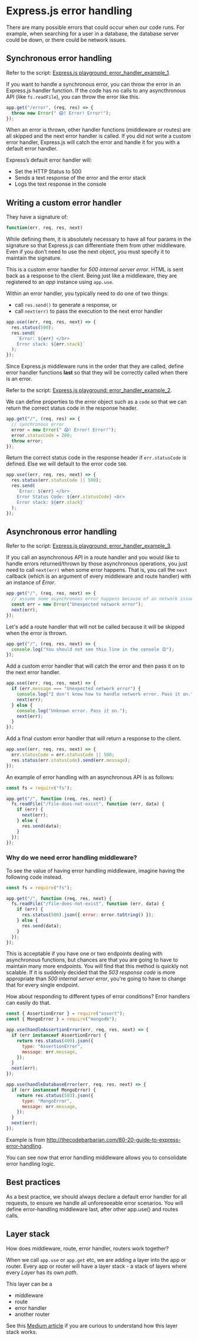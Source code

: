 # Express.js error handling

There are many possible errors that could occur when our code runs. For example, when searching for a user in a database, the database server could be down, or there could be network issues.

## Synchronous error handling

Refer to the script: [Express.js playground: error_handler_example_1](https://github.com/thoughtworks-jumpstart/express-playground/blob/master/error_handler_example_1.js).

If you want to handle a synchronous error, you can throw the error in an Express.js handler function. If the code has no calls to any asyncthronous API (like `fs.readFile`), you can throw the error like this.

```js
app.get("/error", (req, res) => {
  throw new Error(" 😱! Error! Error!");
});
```

When an error is thrown, other handler functions (middleware or routes) are all skipped and the next error handler is called. If you did not write a custom error handler, Express.js will catch the error and handle it for you with a default error handler.

Express’s default error handler will:

- Set the HTTP Status to 500
- Sends a text response of the error and the error stack
- Logs the text response in the console

## Writing a custom error handler

They have a signature of:

```js
function(err, req, res, next)
```

While defining them, it is absolutely necessary to have all four params in the signature so that Express.js can differentiate them from other middleware. Even if you don’t need to use the next object, you must specify it to maintain the signature.

This is a custom error handler for _500 internal server error_. HTML is sent back as a response to the client. Being just like a middleware, they are registered to an _app_ instance using `app.use`.

Within an error handler, you typically need to do one of two things:

- call `res.send()` to generate a response, or
- call `next(err)` to pass the execution to the next error handler

```js
app.use((err, req, res, next) => {
  res.status(500);
  res.send(
    `Error: ${err} </br>
    Error stack: ${err.stack}`
  );
});
```

Since Express.js middleware runs in the order that they are called, define error handler functions **last** so that they will be correctly called when there is an error.

Refer to the script: [Express.js playground: error_handler_example_2](https://github.com/thoughtworks-jumpstart/express-playground/blob/master/error_handler_example_2.js).

We can define properties to the error object such as a `code` so that we can return the correct status code in the response header.

```js
app.get("/", (req, res) => {
  // synchronous error
  error = new Error(" 😱! Error! Error!");
  error.statusCode = 200;
  throw error;
});
```

Return the correct status code in the response header if `err.statusCode` is defined. Else we will default to the error code `500`.

```js
app.use((err, req, res, next) => {
  res.status(err.statusCode || 500);
  res.send(
    `Error: ${err} </br>
    Error Status Code: ${err.statusCode} <br>
    Error stack: ${err.stack}`
  );
});
```

## Asynchronous error handling

Refer to the script: [Express.js playground: error_handler_example_3](https://github.com/thoughtworks-jumpstart/express-playground/blob/master/error_handler_example_3.js).

If you call an asynchronous API in a route handler and you would like to handle errors returned/thrown by those asynchronous operations, you just need to call `next(err)` when some error happens. That is, you call the `next` callback (which is an argument of every middleware and route handler) with an instance of _Error_.

```js
app.get("/", (req, res, next) => {
  // assume some asynchronous error happens because of an network issue
  const err = new Error("Unexpected network error");
  next(err);
});
```

Let's add a route handler that will not be called because it will be skipped when the error is thrown.

```js
app.get("/", (req, res, next) => {
  console.log("You should not see this line in the console 😡");
});
```

Add a custom error handler that will catch the error and then pass it on to the next error handler.

```js
app.use((err, req, res, next) => {
  if (err.message === "Unexpected network error") {
    console.log("I don't know how to handle network error. Pass it on.");
    next(err);
  } else {
    console.log("Unknown error. Pass it on.");
    next(err);
  }
});
```

Add a final custom error handler that will return a response to the client.

```js
app.use((err, req, res, next) => {
  err.statusCode = err.statusCode || 500;
  res.status(err.statusCode).send(err.message);
});
```

An example of error handling with an asynchronous API is as follows:

```js
const fs = require("fs");

app.get("/", function (req, res, next) {
  fs.readFile("/file-does-not-exist", function (err, data) {
    if (err) {
      next(err);
    } else {
      res.send(data);
    }
  });
});
```

### Why do we need error handling middleware?

To see the value of having error handling middleware, imagine having the following code instead.

```js
const fs = require("fs");

app.get("/", function (req, res, next) {
  fs.readFile("/file-does-not-exist", function (err, data) {
    if (err) {
      res.status(500).json({ error: error.toString() });
    } else {
      res.send(data);
    }
  });
});
```

This is acceptable if you have one or two endpoints dealing with asynchronous functions, but chances are that you are going to have to maintain many more endpoints. You will find that this method is quickly not scalable. If it is suddenly decided that the _503 response code_ is more appropriate than _500 internal server error_, you're going to have to change that for every single endpoint.

How about responding to different types of error conditions? Error handlers can easily do that.

```js
const { AssertionError } = require("assert");
const { MongoError } = require("mongodb");

app.use(handleAssertionError(err, req, res, next) => {
  if (err instanceof AssertionError) {
    return res.status(400).json({
      type: "AssertionError",
      message: err.message,
    });
  }
  next(err);
});

app.use(handleDatabaseError(err, req, res, next) => {
  if (err instanceof MongoError) {
    return res.status(503).json({
      type: "MongoError",
      message: err.message,
    });
  }
  next(err);
});
```

Example is from http://thecodebarbarian.com/80-20-guide-to-express-error-handling.

You can see now that error handling middleware allows you to consolidate error handling logic.

## Best practices

As a best practice, we should always declare a default error handler for all requests, to ensure we handle all unforeseeable error scenarios. You will define error-handling middleware last, after other app.use() and routes calls.

## Layer stack

How does middleware, route, error handler, routers work together?

When we call `app.use` or `app.get` etc, we are adding a layer into the app or router.
Every app or router will have a layer stack - a stack of layers where every _Layer_ has its own _path_.

This layer can be a

- middleware
- route
- error handler
- another router

See this [Medium article](https://medium.com/@viral_shah/express-middlewares-demystified-f0c2c37ea6a1) if you are curious to understand how this layer stack works.
